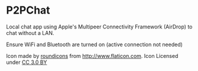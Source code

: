 # P2PChat
Local chat app using Apple's Multipeer Connectivity Framework (AirDrop) to chat without a LAN.

Ensure WiFi and Bluetooth are turned on (active connection not needed)

Icon made by [roundicons](http://www.flaticon.com/authors/roundicons) from http://www.flaticon.com. Icon Licensed under [CC 3.0 BY](http://creativecommons.org/licenses/by/3.0/)
